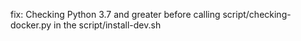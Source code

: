 fix: Checking Python 3.7 and greater before calling script/checking-docker.py in the script/install-dev.sh

